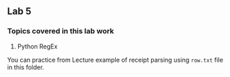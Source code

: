 ## Lab 5

### Topics covered in this lab work

1. Python RegEx

You can practice from Lecture example of receipt parsing using `row.txt` file in this folder.